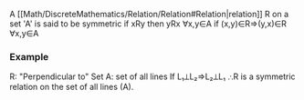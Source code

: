 A [[Math/DiscreteMathematics/Relation/Relation#Relation|relation]] R on a set 'A' is said to be symmetric if xRy then yRx ∀x,y∈A
if (x,y)∈R⇒(y,x)∈R ∀x,y∈A

### Example
R: "Perpendicular to"
Set A: set of all lines
If L₁⟂L₂⇒L₂⟂L₁
∴R is a symmetric relation on the set of all lines (A).